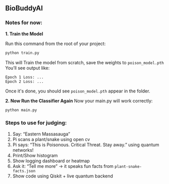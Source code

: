 ## BioBuddyAI

### Notes for now: 
**1. Train the Model**

Run this command from the root of your project:

```bash
python train.py
```

This will Train the model from scratch, save the weights to `poison_model.pth`
You’ll see output like:

```python-repl
Epoch 1 Loss: ...
Epoch 2 Loss: ...
```

Once it's done, you should see `poison_model.pth` appear in the folder.

**2. Now Run the Classifier Again**
Now your main.py will work correctly:

```bash
python main.py
```

### Steps to use for judging:

1. Say: “Eastern Massasauga”
2. Pi scans a plant/snake using open cv
3. Pi says: “This is Poisonous. Critical Threat. Stay away.” using quantum networks!
4. Print/Show histogram
5. Show logging dashboard or heatmap
6. Ask it: “Tell me more” → it speaks fun facts from `plant-snake-facts.json`
7. Show code using Qiskit + live quantum backend
